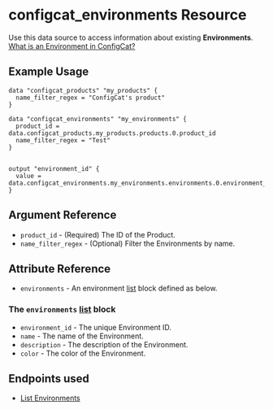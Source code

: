 # configcat_environments Resource

Use this data source to access information about existing **Environments**. [What is an Environment in ConfigCat?](https://configcat.com/docs/main-concepts)

## Example Usage

```hcl
data "configcat_products" "my_products" {
  name_filter_regex = "ConfigCat's product"
}

data "configcat_environments" "my_environments" {
  product_id = data.configcat_products.my_products.products.0.product_id
  name_filter_regex = "Test"
}


output "environment_id" {
  value = data.configcat_environments.my_environments.environments.0.environment_id
}
```

## Argument Reference

* `product_id` - (Required) The ID of the Product.
* `name_filter_regex` - (Optional) Filter the Environments by name.

## Attribute Reference

* `environments` - An environment [list](https://www.terraform.io/docs/configuration/types.html#list-) block defined as below.

### The `environments` [list](https://www.terraform.io/docs/configuration/types.html#list-) block

* `environment_id` - The unique Environment ID.
* `name` - The name of the Environment.
* `description` - The description of the Environment.
* `color` - The color of the Environment.

## Endpoints used
- [List Environments](https://api.configcat.com/docs/#tag/Environments/operation/get-environments)
